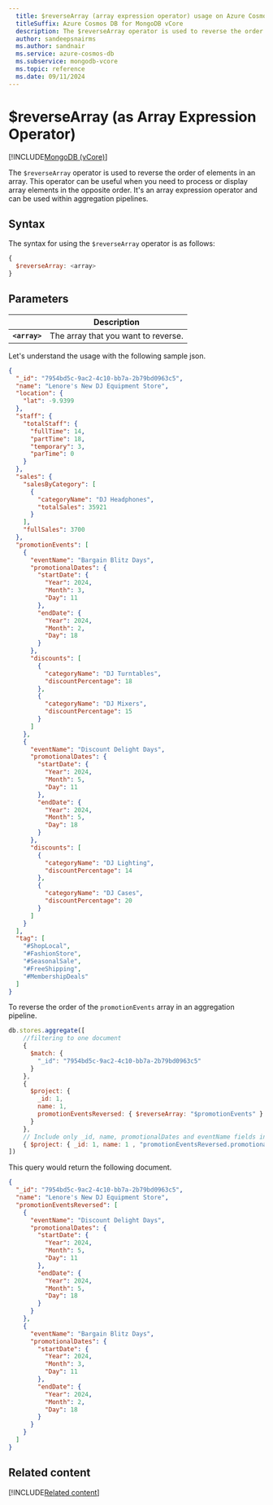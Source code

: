 ```yaml
---
  title: $reverseArray (array expression operator) usage on Azure Cosmos DB for MongoDB vCore
  titleSuffix: Azure Cosmos DB for MongoDB vCore
  description: The $reverseArray operator is used to reverse the order of elements in an array. 
  author: sandeepsnairms
  ms.author: sandnair
  ms.service: azure-cosmos-db
  ms.subservice: mongodb-vcore
  ms.topic: reference
  ms.date: 09/11/2024
---
```


# $reverseArray (as Array Expression Operator)

[!INCLUDE[MongoDB (vCore)](~/reusable-content/ce-skilling/azure/includes/cosmos-db/includes/appliesto-mongodb-vcore.md)]

The `$reverseArray` operator is used to reverse the order of elements in an array. This operator can be useful when you need to process or display array elements in the opposite order. It's an array expression operator and can be used within aggregation pipelines.

## Syntax

The syntax for using the `$reverseArray` operator is as follows:

```javascript
{
  $reverseArray: <array>
}
```

## Parameters

| | Description |
| --- | --- |
| **`<array>`**| The array that you want to reverse.|


Let's understand the usage with the following sample json.
```json
{
  "_id": "7954bd5c-9ac2-4c10-bb7a-2b79bd0963c5",
  "name": "Lenore's New DJ Equipment Store",
  "location": {
    "lat": -9.9399
  },
  "staff": {
    "totalStaff": {
      "fullTime": 14,
      "partTime": 18,
      "temporary": 3,
      "parTime": 0
    }
  },
  "sales": {
    "salesByCategory": [
      {
        "categoryName": "DJ Headphones",
        "totalSales": 35921
      }
    ],
    "fullSales": 3700
  },
  "promotionEvents": [
    {
      "eventName": "Bargain Blitz Days",
      "promotionalDates": {
        "startDate": {
          "Year": 2024,
          "Month": 3,
          "Day": 11
        },
        "endDate": {
          "Year": 2024,
          "Month": 2,
          "Day": 18
        }
      },
      "discounts": [
        {
          "categoryName": "DJ Turntables",
          "discountPercentage": 18
        },
        {
          "categoryName": "DJ Mixers",
          "discountPercentage": 15
        }
      ]
    },
    {
      "eventName": "Discount Delight Days",
      "promotionalDates": {
        "startDate": {
          "Year": 2024,
          "Month": 5,
          "Day": 11
        },
        "endDate": {
          "Year": 2024,
          "Month": 5,
          "Day": 18
        }
      },
      "discounts": [
        {
          "categoryName": "DJ Lighting",
          "discountPercentage": 14
        },
        {
          "categoryName": "DJ Cases",
          "discountPercentage": 20
        }
      ]
    }
  ],
  "tag": [
    "#ShopLocal",
    "#FashionStore",
    "#SeasonalSale",
    "#FreeShipping",
    "#MembershipDeals"
  ]
}
```

To reverse the order of the `promotionEvents` array in an aggregation pipeline.

```javascript
db.stores.aggregate([
    //filtering to one document
    {
      $match: {
        "_id": "7954bd5c-9ac2-4c10-bb7a-2b79bd0963c5"
      }
    },
    {
      $project: {
        _id: 1,
        name: 1,
        promotionEventsReversed: { $reverseArray: "$promotionEvents" }
      }
    },
    // Include only _id, name, promotionalDates and eventName fields in the output 
    { $project: { _id: 1, name: 1 , "promotionEventsReversed.promotionalDates":1, "promotionEventsReversed.eventName":1  } } 
])
```

This query would return the following document.

```json
{
  "_id": "7954bd5c-9ac2-4c10-bb7a-2b79bd0963c5",
  "name": "Lenore's New DJ Equipment Store",
  "promotionEventsReversed": [
    {
      "eventName": "Discount Delight Days",
      "promotionalDates": {
        "startDate": {
          "Year": 2024,
          "Month": 5,
          "Day": 11
        },
        "endDate": {
          "Year": 2024,
          "Month": 5,
          "Day": 18
        }
      }
    },
    {
      "eventName": "Bargain Blitz Days",
      "promotionalDates": {
        "startDate": {
          "Year": 2024,
          "Month": 3,
          "Day": 11
        },
        "endDate": {
          "Year": 2024,
          "Month": 2,
          "Day": 18
        }
      }
    }
  ]
}

```

## Related content
[!INCLUDE[Related content](../includes/related-content.md)]
